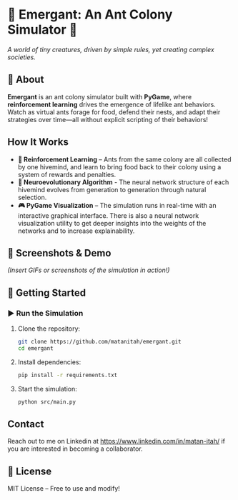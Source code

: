 # 🐜 **Emergant: An Ant Colony Simulator** 🐜  
_A world of tiny creatures, driven by simple rules, yet creating complex societies._

## 🎯 **About**  
**Emergant** is an ant colony simulator built with **PyGame**, where **reinforcement learning** drives the emergence of lifelike ant behaviors. Watch as virtual ants forage for food, defend their nests, and adapt their strategies over time—all without explicit scripting of their behaviors!

## **How It Works**  
- **🌱 Reinforcement Learning** – Ants from the same colony are all collected by one hivemind, and learn to bring food back to their colony using a system of rewards and penalties.
- **🧠 Neuroevolutionary Algorithm** - The neural network structure of each hivemind evolves from generation to generation through natural selection.
- **🎮 PyGame Visualization** – The simulation runs in real-time with an interactive graphical interface. There is also a neural network visualization utility to get deeper insights into the weights of the networks and to increase explainability.

## 📸 **Screenshots & Demo**  
_(Insert GIFs or screenshots of the simulation in action!)_  

## 🚀 **Getting Started**  
### ▶️ Run the Simulation  
1. Clone the repository:  
   ```bash
   git clone https://github.com/matanitah/emergant.git
   cd emergant
   ```
2. Install dependencies:  
   ```bash
   pip install -r requirements.txt
   ```
3. Start the simulation:  
   ```bash
   python src/main.py
   ```

## **Contact**
Reach out to me on Linkedin at https://www.linkedin.com/in/matan-itah/ if you are interested in becoming a collaborator.

## 📜 **License**  
MIT License – Free to use and modify!  
